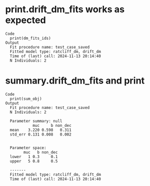 # print.drift_dm_fits works as expected

    Code
      print(dm_fits_ids)
    Output
      Fit procedure name: test_case_saved
      Fitted model type: ratcliff_dm, drift_dm
      Time of (last) call: 2024-11-13 20:14:40
      N Individuals: 2 

# summary.drift_dm_fits and print

    Code
      print(sum_obj)
    Output
      Fit procedure name: test_case_saved
      N Individuals: 2 
      
      Parameter summary: null 
                muc     b non_dec
      mean    3.220 0.598   0.311
      std_err 0.131 0.008   0.002
      
      
      Parameter space:
            muc   b non_dec
      lower   1 0.3     0.1
      upper   5 0.8     0.5
      
      -------
      Fitted model type: ratcliff_dm, drift_dm
      Time of (last) call: 2024-11-13 20:14:40

